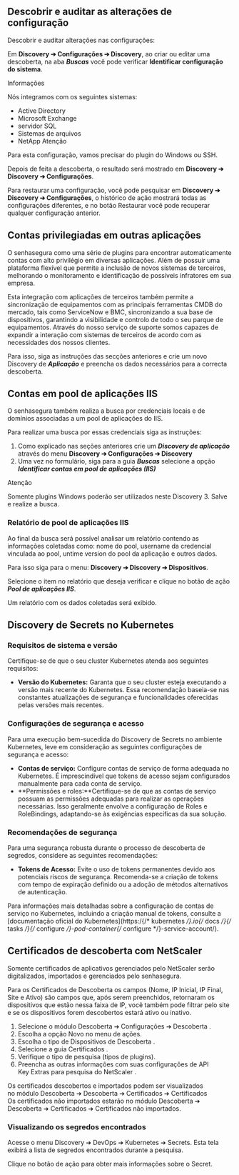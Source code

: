 ## Descobrir e auditar as alterações de configuração

Descobrir e auditar alterações nas configurações:

Em **Discovery ➔ Configurações ➔ Discovery**, ao criar ou editar uma descoberta, na aba ***Buscas*** você pode verificar **Identificar configuração do sistema**.

Informações

Nós integramos com os seguintes sistemas:

* Active Directory
* Microsoft Exchange
* servidor SQL
* Sistemas de arquivos
* NetApp
Atenção

Para esta configuração, vamos precisar do plugin do Windows ou SSH.

Depois de feita a descoberta, o resultado será mostrado em **Discovery ➔ Discovery ➔ Configurações**.

Para restaurar uma configuração, você pode pesquisar em **Discovery ➔ Discovery ➔ Configurações**, o histórico de ação mostrará todas as configurações diferentes, e no botão Restaurar você pode recuperar qualquer configuração anterior.

## Contas privilegiadas em outras aplicações

O senhasegura como uma série de plugins para encontrar automaticamente contas com alto privilégio em diversas aplicações. Além de possuir uma plataforma flexível que permite a inclusão de novos sistemas de terceiros, melhorando o monitoramento e identificação de possíveis infratores em sua empresa.

Esta integração com aplicações de terceiros também permite a sincronização de equipamentos com as principais ferramentas CMDB do mercado, tais como ServiceNow e BMC, sincronizando a sua base de dispositivos, garantindo a visibilidade e controlo de todo o seu parque de equipamentos. Através do nosso serviço de suporte somos capazes de expandir a interação com sistemas de terceiros de acordo com as necessidades dos nossos clientes.

Para isso, siga as instruções das secções anteriores e crie um novo Discovery de ***Aplicação*** e preencha os dados necessários para a correcta descoberta.

## Contas em pool de aplicações IIS

O senhasegura também realiza a busca por credenciais locais e de domínios associadas a um pool de aplicações do IIS.

Para realizar uma busca por essas credenciais siga as instruções:

1. Como explicado nas seções anteriores crie um ***Discovery de aplicação*** através do menu **Discovery ➔ Configurações ➔ Discovery**
2. Uma vez no formulário, siga para a guia ***Buscas*** selecione a opção ***Identificar contas em pool de aplicações (IIS)***

Atenção

Somente plugins Windows poderão ser utilizados neste Discovery
3. Salve e realize a busca.

### Relatório de pool de aplicações IIS

Ao final da busca será possível analisar um relatório contendo as informações coletadas como: nome do pool, username da credencial vinculada ao pool, untime version do pool da aplicação e outros dados.

Para isso siga para o menu: **Discovery ➔ Discovery ➔ Dispositivos**.

Selecione o item no relatório que deseja verificar e clique no botão de ação ***Pool de aplicações IIS***.

Um relatório com os dados coletadas será exibido.

## Discovery de Secrets no Kubernetes

### Requisitos de sistema e versão

Certifique\-se de que o seu cluster Kubernetes atenda aos seguintes requisitos:

* **Versão do Kubernetes:** Garanta que o seu cluster esteja executando a versão mais recente do Kubernetes. Essa recomendação baseia\-se nas constantes atualizações de segurança e funcionalidades oferecidas pelas versões mais recentes.

### Configurações de segurança e acesso

Para uma execução bem\-sucedida do Discovery de Secrets no ambiente Kubernetes, leve em consideração as seguintes configurações de segurança e acesso:

* **Contas de serviço:** Configure contas de serviço de forma adequada no Kubernetes. É imprescindível que tokens de acesso sejam configurados manualmente para cada conta de serviço.
* **Permissões e roles:**Certifique\-se de que as contas de serviço possuam as permissões adequadas para realizar as operações necessárias. Isso geralmente envolve a configuração de Roles e RoleBindings, adaptando\-se às exigências específicas da sua solução.

### Recomendações de segurança

Para uma segurança robusta durante o processo de descoberta de segredos, considere as seguintes recomendações:

* **Tokens de Acesso:** Evite o uso de tokens permanentes devido aos potenciais riscos de segurança. Recomenda\-se a criação de tokens com tempo de expiração definido ou a adoção de métodos alternativos de autenticação.

Para informações mais detalhadas sobre a configuração de contas de serviço no Kubernetes, incluindo a criação manual de tokens, consulte a [documentação oficial do Kubernetes](https:/{/* kubernetes */}.io{/* docs */}{/* tasks */}{/* configure */}-pod-container{/* configure */}-service-account/).

## Certificados de descoberta com NetScaler

Somente certificados de aplicativos gerenciados pelo NetScaler serão digitalizados, importados e gerenciados pelo senhasegura.

Para os Certificados de Descoberta os campos (Nome, IP Inicial, IP Final, Site e Ativo) são campos que, após serem preenchidos, retornaram os dispositivos que estão nessa faixa de IP, você também pode filtrar pelo site e se os dispositivos forem descobertos estará ativo ou inativo.

1. Selecione o módulo Descoberta ➔ Configurações ➔ Descoberta .
2. Escolha a opção Novo no menu de ações.
3. Escolha o tipo de Dispositivos de Descoberta .
4. Selecione a guia Certificados .
5. Verifique o tipo de pesquisa (tipos de plugins).
6. Preencha as outras informações com suas configurações de API Key Extras para pesquisa do NetScaler .

Os certificados descobertos e importados podem ser visualizados no módulo Descoberta ➔ Descoberta ➔ Certificados ➔ Certificados Os certificados não importados estarão no módulo Descoberta ➔ Descoberta ➔ Certificados ➔ Certificados não importados.

### Visualizando os segredos encontrados

Acesse o menu Discovery ➔ DevOps ➔ Kubernetes ➔ Secrets. Esta tela exibirá a lista de segredos encontrados durante a pesquisa.

Clique no botão de ação para obter mais informações sobre o Secret.

